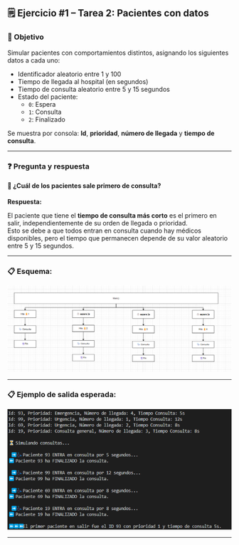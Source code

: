 ## 🗒️ Ejercicio #1 – Tarea 2: Pacientes con datos

### 🎯 Objetivo

Simular pacientes con comportamientos distintos, asignando los siguientes datos a cada uno:

- Identificador aleatorio entre 1 y 100  
- Tiempo de llegada al hospital (en segundos)  
- Tiempo de consulta aleatorio entre 5 y 15 segundos  
- Estado del paciente:
  - `0`: Espera  
  - `1`: Consulta  
  - `2`: Finalizado  

Se muestra por consola: **Id**, **prioridad**, **número de llegada** y **tiempo de consulta**.

---

### ❓ Pregunta y respuesta

#### 🔸 ¿Cuál de los pacientes sale primero de consulta?

**Respuesta:**

El paciente que tiene el **tiempo de consulta más corto** es el primero en salir, independientemente de su orden de llegada o prioridad.  
Esto se debe a que todos entran en consulta cuando hay médicos disponibles, pero el tiempo que permanecen depende de su valor aleatorio entre 5 y 15 segundos.

---

### 📋 Esquema:

![alt text](image-1.png)

---

### 📋 Ejemplo de salida esperada:

![alt text](image-2.png)

---